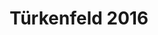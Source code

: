 ---
layout: photo_set
title: Türkenfeld 2016
description: "Fotos Türkenfeld 2016."

photos:
    set: 2016/turkenfeld/turkenfeld
    size: 21
---